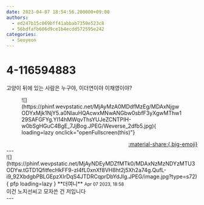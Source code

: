 ```yaml
---
date: 2023-04-07 18:54:56.200000+09:00
authors:
  - ed247b15c069bff41abbab7350e523c8
  - 56bdfafb606d9ce1b4ecdd572595e242
categories:
  - Seoyeon
---
```


# 4-116594883

<div class="post-container" markdown="1">
<div class="content-container md-sidebar__scrollwrap" markdown="1">

고양이 뒤에 있는 사람은 누구야, 이더연이야 이채영이야? 
<figure markdown="1">
![](https://phinf.wevpstatic.net/MjAyMzA0MDdfMzEg/MDAxNjgwODYxMjk1NjY5.a0NlauHQAcwxMNwANGbw0sbfF3yXgwMThw129SAFGFYg.YI14hMWqvThsYUJeZCNTPIH-w0bSgHGuC4BgE_7JjBog.JPEG/Weverse_2dfb5.jpg){ loading=lazy onclick="openFullscreen(this)"}
</figure>


</div>
</div>

<div style="text-align: right;" markdown="1">
<a href="https://weverse.io/fromis9/fanpost/4-116594883" style="text-align: right;">:material-share:{.big-emoji}</a>
</div>
---

<div class="comments-container md-sidebar__scrollwrap" markdown="1">
<div class="comment" markdown="1">
<div class='id-container' markdown="1">
![](https://phinf.wevpstatic.net/MjAyNDEyMDZfMTk0/MDAxNzMzNDYzMTU3ODYw.tGTD1QfitfecHkFF9-zI4fL0xnXf8VH8ht2j5Xh2a74g.QufL-i9_92XbdgbPBLGEpzXIrDqS4JTDRCqprDbYdJIg.JPEG/image.jpg?type=s72){ pfp loading=lazy }
**<span class="artist">더여니</span>** <small>Apr 07 2023, 18:58</small><br>
</div>
<div class='comment-body' markdown="1">
이건 노지선씨고 모자쓴 건 저입니다
</div>
</div>
</div>
---

